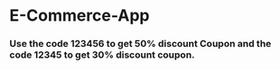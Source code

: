 # E-Commerce-App
### Use the code 123456 to get 50% discount Coupon and the code 12345 to get 30% discount coupon.
